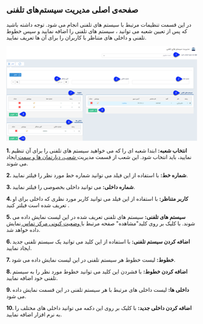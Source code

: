 ﻿## صفحه‌ی اصلی مدیریت سیستم‌های تلفنی


در این قسمت تنظیمات مرتبط با سیستم های تلفنی انجام می شود. توجه داشته باشید که پس از تعیین شعبه می توانید ،  سیستم های تلفنی را اضافه نمایید و سپس خطوط تلفنی و داخلی های متناظر با کاربران را برای آن ها تعریف نمایید.

![](Phonesystemsmanagement5.png)

**1. انتخاب شعبه:** ابتدا شعبه ای را که می خواهید سیستم های تلفنی را برای آن تنظیم نمایید، باید انتخاب شود. این شعب از قسمت مدیریت[ شعب، دپارتمان ها و سمت ](https://github.com/1stco/PayamGostarDocs/blob/master/help%202.5.4/Basic-Information/branches-department/branches-department.md)ایجاد می شوند.

**2. شماره خط:** با استفاده از این فیلد می توانید شماره خط مورد نظر را فیلتر نمایید.

**3. شماره داخلی:** می توانید داخلی بخصوصی را فیلتر نمایید.

**4. کاربر متناظر:** با استفاده از این فیلد می توانید کاربر مورد نظری که داخلی برای او تعریف شده است فیلتر کنید . 

**5. سیستم های تلفنی:** سیستم های تلفنی تعریف شده در این لیست نمایش داده می شوند. با کلیک بر روی کلید"مشاهده" صفحه مرتبط با[ وضعیت کنونی مرکز تماس ](https://github.com/1stco/PayamGostarDocs/blob/master/help%202.5.4/Windows/Contact-center-status/Contact-center-status.md)نمایش داده خواهد شد.

**6. اضافه کردن سیستم تلفنی:** با استفاده از این کلید می توانید یک سیستم تلفنی جدید ایجاد نمایید.

**7. خطوط:** لیست خطوط هر سیستم تلفنی در این لیست نمایش داده می شود.

**8. اضافه کردن خطوط:** با فشردن این کلید می توانید خطوط مورد نظر  را به سیستم تلفنی خود اضافه نمایید.

**9. داخلی ها:** لیست داخلی های مرتبط با هر سیستم تلفنی در این قسمت نمایش داده می شود.

**10. اضافه کردن داخلی جدید:** با کلیک بر روی این دکمه می توانید داخلی های مختلف را به نرم افزار اضافه نمایید.



